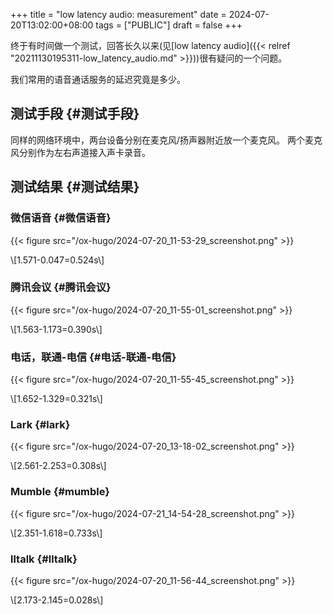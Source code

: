 +++
title = "low latency audio: measurement"
date = 2024-07-20T13:02:00+08:00
tags = ["PUBLIC"]
draft = false
+++

终于有时间做一个测试，回答长久以来(见[low latency audio]({{< relref "20211130195311-low_latency_audio.md" >}}))很有疑问的一个问题。

我们常用的语音通话服务的延迟究竟是多少。

<!--more-->


## 测试手段 {#测试手段}

同样的网络环境中，两台设备分别在麦克风/扬声器附近放一个麦克风。
两个麦克风分别作为左右声道接入声卡录音。


## 测试结果 {#测试结果}


### 微信语音 {#微信语音}

{{< figure src="/ox-hugo/2024-07-20_11-53-29_screenshot.png" >}}

\\[1.571-0.047=0.524s\\]


### 腾讯会议 {#腾讯会议}

{{< figure src="/ox-hugo/2024-07-20_11-55-01_screenshot.png" >}}

\\[1.563-1.173=0.390s\\]


### 电话，联通-电信 {#电话-联通-电信}

{{< figure src="/ox-hugo/2024-07-20_11-55-45_screenshot.png" >}}

\\[1.652-1.329=0.321s\\]


### Lark {#lark}

{{< figure src="/ox-hugo/2024-07-20_13-18-02_screenshot.png" >}}

\\[2.561-2.253=0.308s\\]


### Mumble {#mumble}

{{< figure src="/ox-hugo/2024-07-21_14-54-28_screenshot.png" >}}

\\[2.351-1.618=0.733s\\]


### lltalk {#lltalk}

{{< figure src="/ox-hugo/2024-07-20_11-56-44_screenshot.png" >}}

\\[2.173-2.145=0.028s\\]
